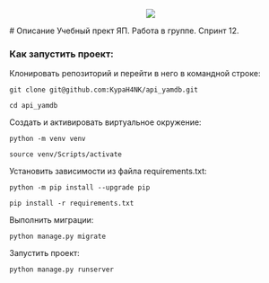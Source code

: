<p align="center">
  <img src="https://top-fon.com/uploads/posts/2023-01/1674926151_top-fon-com-p-chelovechki-dlya-prezentatsii-bez-fona-bes-18.jpg" />
</p>
# Описание
Учебный прект ЯП. Работа в группе. Спринт 12.


### Как запустить проект:

Клонировать репозиторий и перейти в него в командной строке:

```
git clone git@github.com:KypaH4NK/api_yamdb.git
```

```
cd api_yamdb
```

Cоздать и активировать виртуальное окружение:

```
python -m venv venv
```

```
source venv/Scripts/activate
```

Установить зависимости из файла requirements.txt:

```
python -m pip install --upgrade pip
```

```
pip install -r requirements.txt
```

Выполнить миграции:

```
python manage.py migrate
```

Запустить проект:

```
python manage.py runserver
```
